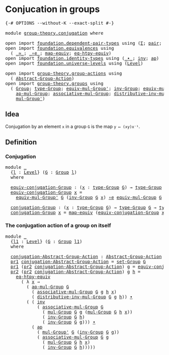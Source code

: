 # Conjucation in groups

<pre class="Agda"><a id="34" class="Symbol">{-#</a> <a id="38" class="Keyword">OPTIONS</a> <a id="46" class="Pragma">--without-K</a> <a id="58" class="Pragma">--exact-split</a> <a id="72" class="Symbol">#-}</a>

<a id="77" class="Keyword">module</a> <a id="84" href="group-theory.conjugation.html" class="Module">group-theory.conjugation</a> <a id="109" class="Keyword">where</a>

<a id="116" class="Keyword">open</a> <a id="121" class="Keyword">import</a> <a id="128" href="foundation.dependent-pair-types.html" class="Module">foundation.dependent-pair-types</a> <a id="160" class="Keyword">using</a> <a id="166" class="Symbol">(</a><a id="167" href="foundation-core.dependent-pair-types.html#502" class="Record">Σ</a><a id="168" class="Symbol">;</a> <a id="170" href="foundation-core.dependent-pair-types.html#575" class="InductiveConstructor">pair</a><a id="174" class="Symbol">;</a> <a id="176" href="foundation-core.dependent-pair-types.html#592" class="Field">pr1</a><a id="179" class="Symbol">;</a> <a id="181" href="foundation-core.dependent-pair-types.html#604" class="Field">pr2</a><a id="184" class="Symbol">)</a>
<a id="186" class="Keyword">open</a> <a id="191" class="Keyword">import</a> <a id="198" href="foundation.equivalences.html" class="Module">foundation.equivalences</a> <a id="222" class="Keyword">using</a>
  <a id="230" class="Symbol">(</a> <a id="232" href="foundation-core.equivalences.html#1608" class="Function Operator">_≃_</a><a id="235" class="Symbol">;</a> <a id="237" href="foundation-core.equivalences.html#7856" class="Function Operator">_∘e_</a><a id="241" class="Symbol">;</a> <a id="243" href="foundation-core.equivalences.html#1808" class="Function">map-equiv</a><a id="252" class="Symbol">;</a> <a id="254" href="foundation.equivalences.html#13465" class="Function">eq-htpy-equiv</a><a id="267" class="Symbol">)</a>
<a id="269" class="Keyword">open</a> <a id="274" class="Keyword">import</a> <a id="281" href="foundation.identity-types.html" class="Module">foundation.identity-types</a> <a id="307" class="Keyword">using</a> <a id="313" class="Symbol">(</a><a id="314" href="foundation-core.identity-types.html#2412" class="Function Operator">_∙_</a><a id="317" class="Symbol">;</a> <a id="319" href="foundation-core.identity-types.html#2716" class="Function">inv</a><a id="322" class="Symbol">;</a> <a id="324" href="foundation-core.identity-types.html#3990" class="Function">ap</a><a id="326" class="Symbol">)</a>
<a id="328" class="Keyword">open</a> <a id="333" class="Keyword">import</a> <a id="340" href="foundation.universe-levels.html" class="Module">foundation.universe-levels</a> <a id="367" class="Keyword">using</a> <a id="373" class="Symbol">(</a><a id="374" href="Agda.Primitive.html#597" class="Postulate">Level</a><a id="379" class="Symbol">)</a>

<a id="382" class="Keyword">open</a> <a id="387" class="Keyword">import</a> <a id="394" href="group-theory.group-actions.html" class="Module">group-theory.group-actions</a> <a id="421" class="Keyword">using</a>
  <a id="429" class="Symbol">(</a> <a id="431" href="group-theory.group-actions.html#1192" class="Function">Abstract-Group-Action</a><a id="452" class="Symbol">)</a>
<a id="454" class="Keyword">open</a> <a id="459" class="Keyword">import</a> <a id="466" href="group-theory.groups.html" class="Module">group-theory.groups</a> <a id="486" class="Keyword">using</a>
  <a id="494" class="Symbol">(</a> <a id="496" href="group-theory.groups.html#2468" class="Function">Group</a><a id="501" class="Symbol">;</a> <a id="503" href="group-theory.groups.html#2711" class="Function">type-Group</a><a id="513" class="Symbol">;</a> <a id="515" href="group-theory.groups.html#6209" class="Function">equiv-mul-Group&#39;</a><a id="531" class="Symbol">;</a> <a id="533" href="group-theory.groups.html#4544" class="Function">inv-Group</a><a id="542" class="Symbol">;</a> <a id="544" href="group-theory.groups.html#5596" class="Function">equiv-mul-Group</a><a id="559" class="Symbol">;</a> <a id="561" href="group-theory.groups.html#2651" class="Function">set-Group</a><a id="570" class="Symbol">;</a>
    <a id="576" href="group-theory.groups.html#3052" class="Function">ap-mul-Group</a><a id="588" class="Symbol">;</a> <a id="590" href="group-theory.groups.html#3305" class="Function">associative-mul-Group</a><a id="611" class="Symbol">;</a> <a id="613" href="group-theory.groups.html#7849" class="Function">distributive-inv-mul-Group</a><a id="639" class="Symbol">;</a> <a id="641" href="group-theory.groups.html#2956" class="Function">mul-Group</a><a id="650" class="Symbol">;</a>
    <a id="656" href="group-theory.groups.html#3217" class="Function">mul-Group&#39;</a><a id="666" class="Symbol">)</a>
</pre>
## Idea

Conjugation by an element `x` in a group `G` is the map `y ↦ (xy)x⁻¹`.

## Definition

### Conjugation

<pre class="Agda"><a id="794" class="Keyword">module</a> <a id="801" href="group-theory.conjugation.html#801" class="Module">_</a>
  <a id="805" class="Symbol">{</a><a id="806" href="group-theory.conjugation.html#806" class="Bound">l</a> <a id="808" class="Symbol">:</a> <a id="810" href="Agda.Primitive.html#597" class="Postulate">Level</a><a id="815" class="Symbol">}</a> <a id="817" class="Symbol">(</a><a id="818" href="group-theory.conjugation.html#818" class="Bound">G</a> <a id="820" class="Symbol">:</a> <a id="822" href="group-theory.groups.html#2468" class="Function">Group</a> <a id="828" href="group-theory.conjugation.html#806" class="Bound">l</a><a id="829" class="Symbol">)</a>
  <a id="833" class="Keyword">where</a>

  <a id="842" href="group-theory.conjugation.html#842" class="Function">equiv-conjugation-Group</a> <a id="866" class="Symbol">:</a> <a id="868" class="Symbol">(</a><a id="869" href="group-theory.conjugation.html#869" class="Bound">x</a> <a id="871" class="Symbol">:</a> <a id="873" href="group-theory.groups.html#2711" class="Function">type-Group</a> <a id="884" href="group-theory.conjugation.html#818" class="Bound">G</a><a id="885" class="Symbol">)</a> <a id="887" class="Symbol">→</a> <a id="889" href="group-theory.groups.html#2711" class="Function">type-Group</a> <a id="900" href="group-theory.conjugation.html#818" class="Bound">G</a> <a id="902" href="foundation-core.equivalences.html#1608" class="Function Operator">≃</a> <a id="904" href="group-theory.groups.html#2711" class="Function">type-Group</a> <a id="915" href="group-theory.conjugation.html#818" class="Bound">G</a>
  <a id="919" href="group-theory.conjugation.html#842" class="Function">equiv-conjugation-Group</a> <a id="943" href="group-theory.conjugation.html#943" class="Bound">x</a> <a id="945" class="Symbol">=</a>
    <a id="951" href="group-theory.groups.html#6209" class="Function">equiv-mul-Group&#39;</a> <a id="968" href="group-theory.conjugation.html#818" class="Bound">G</a> <a id="970" class="Symbol">(</a><a id="971" href="group-theory.groups.html#4544" class="Function">inv-Group</a> <a id="981" href="group-theory.conjugation.html#818" class="Bound">G</a> <a id="983" href="group-theory.conjugation.html#943" class="Bound">x</a><a id="984" class="Symbol">)</a> <a id="986" href="foundation-core.equivalences.html#7856" class="Function Operator">∘e</a> <a id="989" href="group-theory.groups.html#5596" class="Function">equiv-mul-Group</a> <a id="1005" href="group-theory.conjugation.html#818" class="Bound">G</a> <a id="1007" href="group-theory.conjugation.html#943" class="Bound">x</a>

  <a id="1012" href="group-theory.conjugation.html#1012" class="Function">conjugation-Group</a> <a id="1030" class="Symbol">:</a> <a id="1032" class="Symbol">(</a><a id="1033" href="group-theory.conjugation.html#1033" class="Bound">x</a> <a id="1035" class="Symbol">:</a> <a id="1037" href="group-theory.groups.html#2711" class="Function">type-Group</a> <a id="1048" href="group-theory.conjugation.html#818" class="Bound">G</a><a id="1049" class="Symbol">)</a> <a id="1051" class="Symbol">→</a> <a id="1053" href="group-theory.groups.html#2711" class="Function">type-Group</a> <a id="1064" href="group-theory.conjugation.html#818" class="Bound">G</a> <a id="1066" class="Symbol">→</a> <a id="1068" href="group-theory.groups.html#2711" class="Function">type-Group</a> <a id="1079" href="group-theory.conjugation.html#818" class="Bound">G</a>
  <a id="1083" href="group-theory.conjugation.html#1012" class="Function">conjugation-Group</a> <a id="1101" href="group-theory.conjugation.html#1101" class="Bound">x</a> <a id="1103" class="Symbol">=</a> <a id="1105" href="foundation-core.equivalences.html#1808" class="Function">map-equiv</a> <a id="1115" class="Symbol">(</a><a id="1116" href="group-theory.conjugation.html#842" class="Function">equiv-conjugation-Group</a> <a id="1140" href="group-theory.conjugation.html#1101" class="Bound">x</a><a id="1141" class="Symbol">)</a>
</pre>
### The conjugation action of a group on itself

<pre class="Agda"><a id="1205" class="Keyword">module</a> <a id="1212" href="group-theory.conjugation.html#1212" class="Module">_</a>
  <a id="1216" class="Symbol">{</a><a id="1217" href="group-theory.conjugation.html#1217" class="Bound">l1</a> <a id="1220" class="Symbol">:</a> <a id="1222" href="Agda.Primitive.html#597" class="Postulate">Level</a><a id="1227" class="Symbol">}</a> <a id="1229" class="Symbol">(</a><a id="1230" href="group-theory.conjugation.html#1230" class="Bound">G</a> <a id="1232" class="Symbol">:</a> <a id="1234" href="group-theory.groups.html#2468" class="Function">Group</a> <a id="1240" href="group-theory.conjugation.html#1217" class="Bound">l1</a><a id="1242" class="Symbol">)</a>
  <a id="1246" class="Keyword">where</a>

  <a id="1255" href="group-theory.conjugation.html#1255" class="Function">conjugation-Abstract-Group-Action</a> <a id="1289" class="Symbol">:</a> <a id="1291" href="group-theory.group-actions.html#1192" class="Function">Abstract-Group-Action</a> <a id="1313" href="group-theory.conjugation.html#1230" class="Bound">G</a> <a id="1315" href="group-theory.conjugation.html#1217" class="Bound">l1</a>
  <a id="1320" href="foundation-core.dependent-pair-types.html#592" class="Field">pr1</a> <a id="1324" href="group-theory.conjugation.html#1255" class="Function">conjugation-Abstract-Group-Action</a> <a id="1358" class="Symbol">=</a> <a id="1360" href="group-theory.groups.html#2651" class="Function">set-Group</a> <a id="1370" href="group-theory.conjugation.html#1230" class="Bound">G</a>
  <a id="1374" href="foundation-core.dependent-pair-types.html#592" class="Field">pr1</a> <a id="1378" class="Symbol">(</a><a id="1379" href="foundation-core.dependent-pair-types.html#604" class="Field">pr2</a> <a id="1383" href="group-theory.conjugation.html#1255" class="Function">conjugation-Abstract-Group-Action</a><a id="1416" class="Symbol">)</a> <a id="1418" href="group-theory.conjugation.html#1418" class="Bound">g</a> <a id="1420" class="Symbol">=</a> <a id="1422" href="group-theory.conjugation.html#842" class="Function">equiv-conjugation-Group</a> <a id="1446" href="group-theory.conjugation.html#1230" class="Bound">G</a> <a id="1448" href="group-theory.conjugation.html#1418" class="Bound">g</a>
  <a id="1452" href="foundation-core.dependent-pair-types.html#604" class="Field">pr2</a> <a id="1456" class="Symbol">(</a><a id="1457" href="foundation-core.dependent-pair-types.html#604" class="Field">pr2</a> <a id="1461" href="group-theory.conjugation.html#1255" class="Function">conjugation-Abstract-Group-Action</a><a id="1494" class="Symbol">)</a> <a id="1496" href="group-theory.conjugation.html#1496" class="Bound">g</a> <a id="1498" href="group-theory.conjugation.html#1498" class="Bound">h</a> <a id="1500" class="Symbol">=</a>
    <a id="1506" href="foundation.equivalences.html#13465" class="Function">eq-htpy-equiv</a>
      <a id="1526" class="Symbol">(</a> <a id="1528" class="Symbol">λ</a> <a id="1530" href="group-theory.conjugation.html#1530" class="Bound">x</a> <a id="1532" class="Symbol">→</a>
        <a id="1542" class="Symbol">(</a> <a id="1544" href="group-theory.groups.html#3052" class="Function">ap-mul-Group</a> <a id="1557" href="group-theory.conjugation.html#1230" class="Bound">G</a>
          <a id="1569" class="Symbol">(</a> <a id="1571" href="group-theory.groups.html#3305" class="Function">associative-mul-Group</a> <a id="1593" href="group-theory.conjugation.html#1230" class="Bound">G</a> <a id="1595" href="group-theory.conjugation.html#1496" class="Bound">g</a> <a id="1597" href="group-theory.conjugation.html#1498" class="Bound">h</a> <a id="1599" href="group-theory.conjugation.html#1530" class="Bound">x</a><a id="1600" class="Symbol">)</a>
          <a id="1612" class="Symbol">(</a> <a id="1614" href="group-theory.groups.html#7849" class="Function">distributive-inv-mul-Group</a> <a id="1641" href="group-theory.conjugation.html#1230" class="Bound">G</a> <a id="1643" href="group-theory.conjugation.html#1496" class="Bound">g</a> <a id="1645" href="group-theory.conjugation.html#1498" class="Bound">h</a><a id="1646" class="Symbol">))</a> <a id="1649" href="foundation-core.identity-types.html#2412" class="Function Operator">∙</a>
        <a id="1659" class="Symbol">(</a> <a id="1661" class="Symbol">(</a> <a id="1663" href="foundation-core.identity-types.html#2716" class="Function">inv</a>
            <a id="1679" class="Symbol">(</a> <a id="1681" href="group-theory.groups.html#3305" class="Function">associative-mul-Group</a> <a id="1703" href="group-theory.conjugation.html#1230" class="Bound">G</a>
              <a id="1719" class="Symbol">(</a> <a id="1721" href="group-theory.groups.html#2956" class="Function">mul-Group</a> <a id="1731" href="group-theory.conjugation.html#1230" class="Bound">G</a> <a id="1733" href="group-theory.conjugation.html#1496" class="Bound">g</a> <a id="1735" class="Symbol">(</a><a id="1736" href="group-theory.groups.html#2956" class="Function">mul-Group</a> <a id="1746" href="group-theory.conjugation.html#1230" class="Bound">G</a> <a id="1748" href="group-theory.conjugation.html#1498" class="Bound">h</a> <a id="1750" href="group-theory.conjugation.html#1530" class="Bound">x</a><a id="1751" class="Symbol">))</a>
              <a id="1768" class="Symbol">(</a> <a id="1770" href="group-theory.groups.html#4544" class="Function">inv-Group</a> <a id="1780" href="group-theory.conjugation.html#1230" class="Bound">G</a> <a id="1782" href="group-theory.conjugation.html#1498" class="Bound">h</a><a id="1783" class="Symbol">)</a>
              <a id="1799" class="Symbol">(</a> <a id="1801" href="group-theory.groups.html#4544" class="Function">inv-Group</a> <a id="1811" href="group-theory.conjugation.html#1230" class="Bound">G</a> <a id="1813" href="group-theory.conjugation.html#1496" class="Bound">g</a><a id="1814" class="Symbol">)))</a> <a id="1818" href="foundation-core.identity-types.html#2412" class="Function Operator">∙</a>
          <a id="1830" class="Symbol">(</a> <a id="1832" href="foundation-core.identity-types.html#3990" class="Function">ap</a>
            <a id="1847" class="Symbol">(</a> <a id="1849" href="group-theory.groups.html#3217" class="Function">mul-Group&#39;</a> <a id="1860" href="group-theory.conjugation.html#1230" class="Bound">G</a> <a id="1862" class="Symbol">(</a><a id="1863" href="group-theory.groups.html#4544" class="Function">inv-Group</a> <a id="1873" href="group-theory.conjugation.html#1230" class="Bound">G</a> <a id="1875" href="group-theory.conjugation.html#1496" class="Bound">g</a><a id="1876" class="Symbol">))</a>
            <a id="1891" class="Symbol">(</a> <a id="1893" href="group-theory.groups.html#3305" class="Function">associative-mul-Group</a> <a id="1915" href="group-theory.conjugation.html#1230" class="Bound">G</a> <a id="1917" href="group-theory.conjugation.html#1496" class="Bound">g</a>
              <a id="1933" class="Symbol">(</a> <a id="1935" href="group-theory.groups.html#2956" class="Function">mul-Group</a> <a id="1945" href="group-theory.conjugation.html#1230" class="Bound">G</a> <a id="1947" href="group-theory.conjugation.html#1498" class="Bound">h</a> <a id="1949" href="group-theory.conjugation.html#1530" class="Bound">x</a><a id="1950" class="Symbol">)</a>
              <a id="1966" class="Symbol">(</a> <a id="1968" href="group-theory.groups.html#4544" class="Function">inv-Group</a> <a id="1978" href="group-theory.conjugation.html#1230" class="Bound">G</a> <a id="1980" href="group-theory.conjugation.html#1498" class="Bound">h</a><a id="1981" class="Symbol">)))))</a>
</pre>